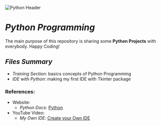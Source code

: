 ![Python Header](https://4.bp.blogspot.com/-8dK0zJ_WpJ0/VtYz5OdXp7I/AAAAAAAAQes/LCcyUzRhCfQ/s1600/banner.jpg)
# *Python  Programming*
The main purpose of this repository is sharing some **Python Projects** with everybody. Happy Coding!
## *Files Summary*
 - *Training Section*: basics concepts of Python Programming
 - *IDE with Python*: making my first IDE with Tkinter package

### References:
- Website:
  - *Python Docs*: [Python](https://www.python.org/doc/)
- YouTube Video:
  - *My Own IDE*: [Create your Own IDE](https://youtu.be/f1u3me4GYmw?si=4F179Q8r1P3F85Av)
